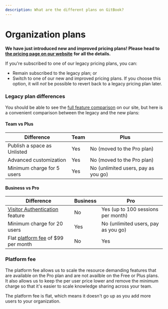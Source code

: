 ```yaml
---
description: What are the different plans on GitBook?
---
```


# Organization plans

**We have just introduced new and improved pricing plans! Please head to** [**the pricing page on our website**](https://www.gitbook.com/pricing) **for all the details.**

If you're subscribed to one of our legacy pricing plans, you can:

* Remain subscribed to the legacy plan; or
* Switch to one of our new and improved pricing plans. If you choose this option, it will _not_ be possible to revert back to a legacy pricing plan later.

### Legacy plan differences

You should be able to see the [full feature comparison](https://www.gitbook.com/pricing) on our site, but here is a convenient comparison between the legacy and the new plans:

#### Team vs Plus

| Difference                  | Team | Plus                                |
| --------------------------- | ---- | ----------------------------------- |
| Publish a space as Unlisted | Yes  | No (moved to the Pro plan)          |
| Advanced customization      | Yes  | No (moved to the Pro plan)          |
| Minimum charge for 5 users  | Yes  | No (unlimited users, pay as you go) |

#### Business vs Pro

| Difference                                                                                   | Business | Pro                                 |
| -------------------------------------------------------------------------------------------- | -------- | ----------------------------------- |
| [Visitor Authentication](../../../spaces/space-publishing/visitor-authentication.md) feature | No       | Yes (up to 100 sessions per month)  |
| Minimum charge for 20 users                                                                  | Yes      | No (unlimited users, pay as you go) |
| Flat [platform fee](./#platform-fee) of $99 per month                                        | No       | Yes                                 |

### Platform fee

The platform fee allows us to scale the resource demanding features that are available on the Pro plan and are not availble on the Free or Plus plans. It also allows us to keep the per user price lower and remove the minimum charge so that it's easier to scale knowledge sharing across your team.

The platform fee is flat, which means it doesn't go up as you add more users to your organization.
